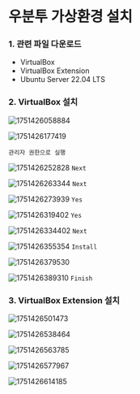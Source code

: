 # 우분투 가상환경 설치

### 1. 관련 파일 다운로드
   - VirtualBox
   - VirtualBox Extension
   - Ubuntu Server 22.04 LTS

### 2. VirtualBox 설치

![1751426058884](image/설치/1751426058884.png)

![1751426177419](image/설치/1751426177419.png)

`관리자 권한으로 실행`

![1751426252828](image/설치/1751426252828.png)
`Next`

![1751426263344](image/설치/1751426263344.png)
`Next`

![1751426273939](image/설치/1751426273939.png)
`Yes`

![1751426319402](image/설치/1751426319402.png)
`Yes`

![1751426334402](image/설치/1751426334402.png)
`Next`

![1751426355354](image/설치/1751426355354.png)
`Install`

![1751426379530](image/설치/1751426379530.png)

![1751426389310](image/설치/1751426389310.png)
`Finish`


### 3. VirtualBox Extension 설치

![1751426501473](image/설치/1751426501473.png)

![1751426538464](image/설치/1751426538464.png)

![1751426563785](image/설치/1751426563785.png)

![1751426577967](image/설치/1751426577967.png)

![1751426614185](image/설치/1751426614185.png)

